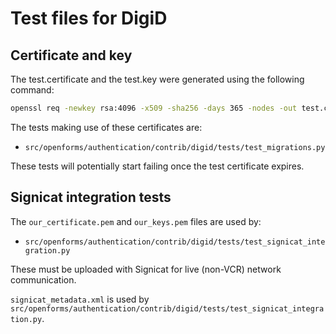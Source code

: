 # Test files for DigiD

## Certificate and key

The test.certificate and the test.key were generated using the following command:

```bash
openssl req -newkey rsa:4096 -x509 -sha256 -days 365 -nodes -out test.certificate -keyout test.key
```

The tests making use of these certificates are:

- `src/openforms/authentication/contrib/digid/tests/test_migrations.py`

These tests will potentially start failing once the test certificate expires.

## Signicat integration tests

The `our_certificate.pem` and `our_keys.pem` files are used by:

- `src/openforms/authentication/contrib/digid/tests/test_signicat_integration.py`

These must be uploaded with Signicat for live (non-VCR) network communication.

`signicat_metadata.xml` is used by
`src/openforms/authentication/contrib/digid/tests/test_signicat_integration.py`.
